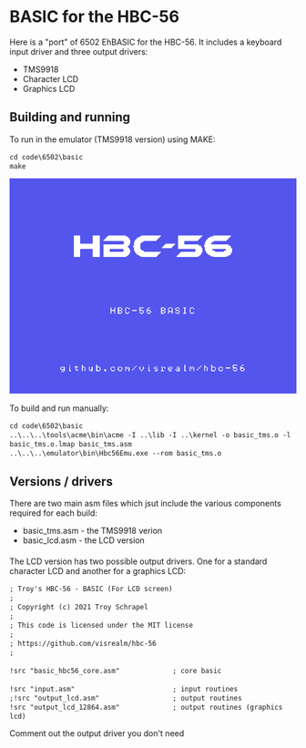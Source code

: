 # BASIC for the HBC-56

Here is a "port" of 6502 EhBASIC for the HBC-56. It includes a keyboard input driver and three output drivers:

* TMS9918
* Character LCD
* Graphics LCD

## Building and running

To run in the emulator (TMS9918 version) using MAKE:

```
cd code\6502\basic
make
```

<img src="/img/basic.gif" alt="BASIC" width="957px">

To build and run manually:

```
cd code\6502\basic
..\..\..\tools\acme\bin\acme -I ..\lib -I ..\kernel -o basic_tms.o -l basic_tms.o.lmap basic_tms.asm
..\..\..\emulator\bin\Hbc56Emu.exe --rom basic_tms.o
```

## Versions / drivers

There are two main asm files which jsut include the various components required for each build:
* basic_tms.asm  - the TMS9918 verion
* basic_lcd.asm  - the LCD version

####

The LCD version has two possible output drivers. One for a standard character LCD and another for a graphics LCD:

```assembly
; Troy's HBC-56 - BASIC (For LCD screen)
;
; Copyright (c) 2021 Troy Schrapel
;
; This code is licensed under the MIT license
;
; https://github.com/visrealm/hbc-56
;

!src "basic_hbc56_core.asm"             ; core basic

!src "input.asm"                        ; input routines
;!src "output_lcd.asm"                  ; output routines
!src "output_lcd_12864.asm"             ; output routines (graphics lcd)
```

Comment out the output driver you don't need
